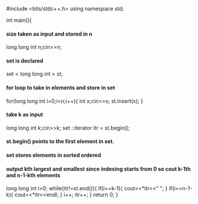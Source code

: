 #include <bits/stdc++.h>
using namespace std;

int main(){

#### size taken as input and stored in n

long long int n;cin>>n;

#### set is declared

set < long long int > st;

#### for loop to take in elements and store in set

for(long long int i=0;i<n;i++){
int x;cin>>x;
st.insert(x);
}

#### take k as input

long long int k;cin>>k;
set <long long int>::iterator itr = st.begin();

#### st.begin() points to the first element in set.

#### set stores elements in sorted ordered

#### output kth largest and smallest since indexing starts from 0 so cout k-1th and n-1-kth elements

long long int i=0;
while(itr!=st.end()){
if(i==k-1){
cout<<*itr<<" ";
}
if(i==n-1-k){
cout<<*itr<<endl;
}
i++;
itr++;
}
return 0;
}
